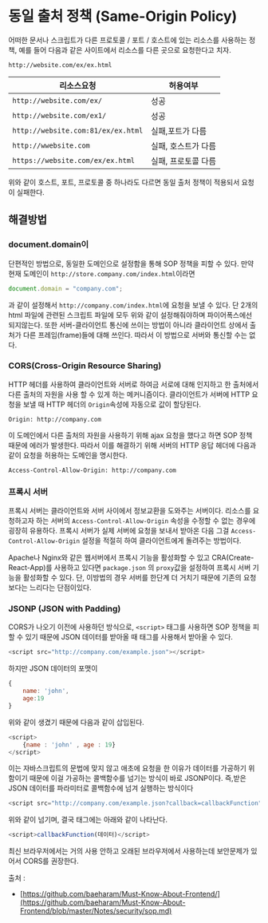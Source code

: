 # 동일 출처 정책 (Same-Origin Policy)

어떠한 문서나 스크립트가 다른 프로토콜 / 포트 / 호스트에 있는 리소스를 사용하는 정책, 예를 들어 다음과 같은 사이트에서 리소스를 다른 곳으로 요청한다고 치자.

`http://website.com/ex/ex.html`


|리소스요청|허용여부|
|-------------------|-------------|
|`http://website.com/ex/`|성공|
|`http://website.com/ex1/`|성공|
|`http://website.com:81/ex/ex.html`|실패,포트가 다름|
|`http://wwebsite.com`|실패, 호스트가 다름|
|`https://website.com/ex/ex.html`|실패, 프로토콜 다름|


위와 같이 호스트, 포트, 프로토콜 중 하나라도 다르면 동일 출처 정책이 적용되서 요청이 실패한다.


## 해결방법

### document.domain이

단편적인 방법으로, 동일한 도메인으로 설정함을 통해 SOP 정책을 피할 수 있다. 만약 현재 도메인이
`http://store.company.com/index.html`이라면

```js
document.domain = "company.com";
```

과 같이 설정해서 `http://company.com/index.html`에 요청을 보낼 수 있다. 단 2개의 html 파일에 관련된 스크립트 파일에 모두 위와 같이 설정해줘야하며 파이어폭스에선 되지않는다. 
또한 서버-클라이언트 통신에 쓰이는 방법이 아니라 클라이언트 상에서 출처가 다른 프레임(frame)들에 대해 쓰인다. 따라서 이 방법으로 서버와 통신할 수는 없다.


### CORS(Cross-Origin Resource Sharing)

HTTP 헤더를 사용하여 클라이언트와 서버로 하여금 서로에 대해 인지하고 한 출처에서 다른 출처의 자원을 사용 할 수 있게 하는 메커니즘이다. 클라이언트가 서버에 HTTP 요청을 보낼 때 HTTP 헤더의 `Origin`속성에 자동으로 값이 할당된다. 

`Origin: http://company.com`

이 도메인에서 다른 출처의 자원을 사용하기 위해 ajax 요청을 했다고 하면 SOP 정책 때문에 에러가 발생한다. 따라서 이를 해결하기 위해 서버의 HTTP 응답 헤더에 다음과 같이 요청을 허용하는 도메인을 명시한다.

`Access-Control-Allow-Origin: http://company.com`


### 프록시 서버

프록시 서버는 클라이언트와 서버 사이에서 정보교환을 도와주는 서버이다. 리소스를 요청하고자 하는 서버의 `Access-Control-Allow-Origin` 속성을 수정할 수 없는 경우에 굉장히 유용하다. 프록시 서버가 실제 서버에 요청을 보내서 받아온 다음 그걸 `Access-Control-Allow-Origin` 설정을 적절히 하여 클라이언트에게 돌려주는 방법이다.

Apache나 Nginx와 같은 웹서버에서 프록시 기능을 활성화할 수 있고 CRA(Create-React-App)를 사용하고 있다면 `package.json` 의 `proxy`값을 설정하여 프록시 서버 기능을 활성화할 수 있다. 단, 이방법의 경우 서버를 한단계 더 거치기 때문에 기존의 요청보다는 느리다는 단점이있다.


### JSONP (JSON with Padding)

CORS가 나오기 이전에 사용하던 방식으로, `<script>` 태그를 사용하면 SOP 정책을 피할 수 있기 때문에 JSON 데이터를 받아올 때 태그를 사용해서 받아올 수 있다. 

```js
<script src="http://company.com/example.json"></script>
```

하지만 JSON 데이터의 포맷이

```js
{ 
    name: 'john',
    age:19
}
```

위와 같이 생겼기 때문에 다음과 같이 삽입된다.

```js
<script>
    {name : 'john' , age : 19}
</script>
```

이는 자바스크립트의 문법에 맞지 않고 애초에 요청을 한 이유가 데이터를 가공하기 위함이기 때문에 이걸 가공하는 콜백함수를 넘기는 방식이 바로 JSONP이다. 즉,받은 JSON 데이터를 파라미터로 콜백함수에 넘겨 실행하는 방식이다

```js
<script src="http://company.com/example.json?callback=callbackFunction"></script>
```

위와 같이 넘기며, 결국 태그에는 아래와 같이 나타난다.

```js
<script>callbackFunction(데이터)</script>
```

최신 브라우저에서는 거의 사용 안하고 오래된 브라우저에서 사용하는데 보안문제가 있어서 CORS를 권장한다.


출처 :
+ [https://github.com/baeharam/Must-Know-About-Frontend/](https://github.com/baeharam/Must-Know-About-Frontend/blob/master/Notes/security/sop.md)